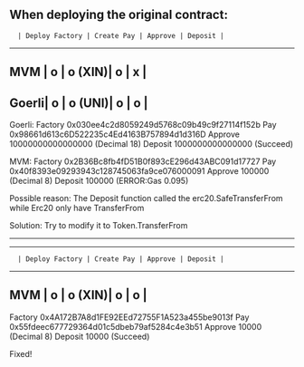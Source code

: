 When deploying the original contract:
---------------------------------------------------------
      | Deploy Factory | Create Pay | Approve | Deposit |
---------------------------------------------------------
MVM   |       o        |     o (XIN)|    o    |    x    |
---------------------------------------------------------
Goerli|       o        |     o (UNI)|    o    |    o    |
---------------------------------------------------------

Goerli:
Factory 0x030ee4c2d8059249d5768c09b49c9f27114f152b
Pay 0x98661d613c6D522235c4Ed4163B757894d1d316D
Approve 10000000000000000	(Decimal 18)
Deposit 1000000000000000        (Succeed)

MVM:
Factory 0x2B36Bc8fb4fD51B0f893cE296d43ABC091d17727
Pay 0x40f8393e09293943c128745063fa9ce076000091
Approve 100000			(Decimal 8)
Deposit 100000			(ERROR:Gas 0.095)

Possible reason:
The Deposit function called the erc20.SafeTransferFrom while Erc20 only have TransferFrom

Solution:
Try to modify it to Token.TransferFrom

---

---------------------------------------------------------
      | Deploy Factory | Create Pay | Approve | Deposit |
---------------------------------------------------------
MVM   |       o        |     o (XIN)|    o    |    o    |
---------------------------------------------------------

Factory 0x4A172B7A8d1FE92EEd72755F1A523a455be9013f
Pay 0x55fdeec677729364d01c5dbeb79af5284c4e3b51
Approve 10000			(Decimal 8)
Deposit 10000			(Succeed)

Fixed!
